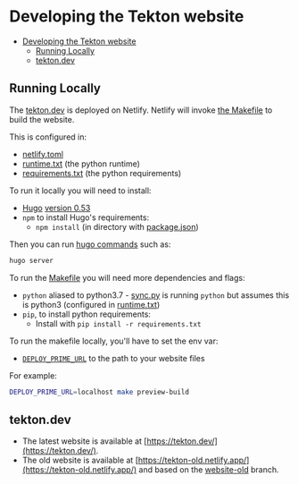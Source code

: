 # Developing the Tekton website

- [Developing the Tekton website](#developing-the-tekton-website)
  - [Running Locally](#running-locally)
  - [tekton.dev](#tektondev)

## Running Locally


The [tekton.dev](#tekton.dev) is deployed on Netlify. Netlify will invoke
[the Makefile](.Makefile) to build the website.

This is configured in:

* [netlify.toml](netlify.toml)
* [runtime.txt](runtime.txt) (the python runtime)
* [requirements.txt](requirements.txt) (the python requirements)

To run it locally you will need to install:

* [Hugo](https://gohugo.io/) [version 0.53](netlify.toml)
* `npm` to install Hugo's requirements:
  * `npm install` (in directory with [package.json](package.json))

Then you can run [hugo commands](https://gohugo.io/getting-started/usage/) such as:

```bash
hugo server
```

To run the [Makefile](Makefile) you will need more dependencies and flags:

* `python` aliased to python3.7 - [sync.py](sync/sync.py) is running `python` but assumes this is python3 (configured in [runtime.txt](runtime.txt))
* `pip`, to install python requirements:
  * Install with `pip install -r requirements.txt`

To run the makefile locally, you'll have to set the env var:

* [`DEPLOY_PRIME_URL`](https://docs.netlify.com/configure-builds/environment-variables/) to the path to your website files

For example:

```bash
DEPLOY_PRIME_URL=localhost make preview-build
```

## tekton.dev

- The latest website is available at [https://tekton.dev/](https://tekton.dev/).
- The old website is available at [https://tekton-old.netlify.app/](https://tekton-old.netlify.app/) and based on the [website-old](https://github.com/tektoncd/website/tree/website-old) branch.
